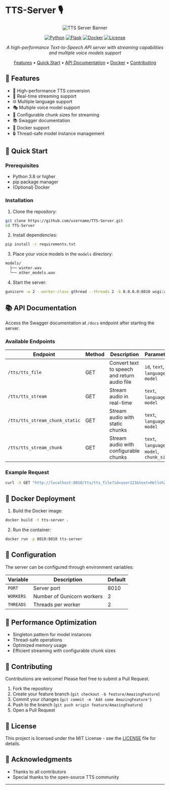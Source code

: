 # TTS-Server 🎙️

<div align="center">

![TTS Server Banner](https://raw.githubusercontent.com/username/TTS-Server/main/assets/banner.png)

[![Python](https://img.shields.io/badge/Python-3.8%2B-blue)](https://www.python.org/)
[![Flask](https://img.shields.io/badge/Flask-2.0%2B-green)](https://flask.palletsprojects.com/)
[![Docker](https://img.shields.io/badge/Docker-Supported-blue)](https://www.docker.com/)
[![License](https://img.shields.io/badge/License-MIT-yellow.svg)](https://opensource.org/licenses/MIT)

_A high-performance Text-to-Speech API server with streaming capabilities and multiple voice models support_

[Features](#features) • [Quick Start](#quick-start) • [API Documentation](#api-documentation) • [Docker](#docker-deployment) • [Contributing](#contributing)

</div>

## 🌟 Features

- 🚀 High-performance TTS conversion
- 🔄 Real-time streaming support
- 🌐 Multiple language support
- 🎭 Multiple voice model support
- 🔧 Configurable chunk sizes for streaming
- 📚 Swagger documentation
- 🐳 Docker support
- 🔒 Thread-safe model instance management

## 🚀 Quick Start

### Prerequisites

- Python 3.8 or higher
- pip package manager
- (Optional) Docker

### Installation

1. Clone the repository:

```bash
git clone https://github.com/username/TTS-Server.git
cd TTS-Server
```

2. Install dependencies:

```bash
pip install -r requirements.txt
```

3. Place your voice models in the `models` directory:

```bash
models/
  ├── winter.wav
  └── other_models.wav
```

4. Start the server:

```bash
gunicorn -w 2 --worker-class gthread --threads 2 -b 0.0.0.0:8010 wsgi:app
```

## 📚 API Documentation

Access the Swagger documentation at `/docs` endpoint after starting the server.

### Available Endpoints

| Endpoint                       | Method | Description                                  | Parameters                                |
| ------------------------------ | ------ | -------------------------------------------- | ----------------------------------------- |
| `/tts/tts_file`                | GET    | Convert text to speech and return audio file | `id`, `text`, `language`, `model`         |
| `/tts/tts_stream`              | GET    | Stream audio in real-time                    | `text`, `language`, `model`               |
| `/tts/tts_stream_chunk_static` | GET    | Stream audio with static chunks              | `text`, `language`, `model`               |
| `/tts/tts_stream_chunk`        | GET    | Stream audio with configurable chunks        | `text`, `language`, `model`, `chunk_size` |

### Example Request

```bash
curl -X GET "http://localhost:8010/tts/tts_file?id=user123&text=Hello%20World&language=en&model=winter"
```

## 🐳 Docker Deployment

1. Build the Docker image:

```bash
docker build -t tts-server .
```

2. Run the container:

```bash
docker run -p 8010:8010 tts-server
```

## 🔧 Configuration

The server can be configured through environment variables:

| Variable  | Description                | Default |
| --------- | -------------------------- | ------- |
| `PORT`    | Server port                | 8010    |
| `WORKERS` | Number of Gunicorn workers | 2       |
| `THREADS` | Threads per worker         | 2       |

## 🎯 Performance Optimization

- Singleton pattern for model instances
- Thread-safe operations
- Optimized memory usage
- Efficient streaming with configurable chunk sizes

## 🤝 Contributing

Contributions are welcome! Please feel free to submit a Pull Request.

1. Fork the repository
2. Create your feature branch (`git checkout -b feature/AmazingFeature`)
3. Commit your changes (`git commit -m 'Add some AmazingFeature'`)
4. Push to the branch (`git push origin feature/AmazingFeature`)
5. Open a Pull Request

## 📄 License

This project is licensed under the MIT License - see the [LICENSE](LICENSE) file for details.

## 🙏 Acknowledgments

- Thanks to all contributors
- Special thanks to the open-source TTS community

---
